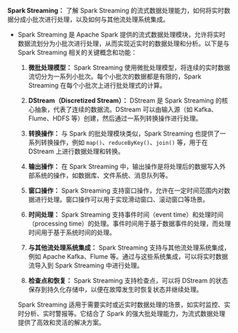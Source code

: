 **Spark Streaming：** 了解 Spark Streaming 的流式数据处理能力，如何将实时数据分成小批次进行处理，以及如何与其他流处理系统集成。

- Spark Streaming 是 Apache Spark 提供的流式数据处理模块，允许将实时数据流划分为小批次进行处理，从而实现近实时的数据处理和分析。以下是与 Spark Streaming 相关的关键概念和功能：

  1. **微批处理模型：** Spark Streaming 使用微批处理模型，将连续的实时数据流切分为一系列小批次。每个小批次的数据都是有限的，Spark Streaming 在每个小批次上进行批处理式的计算。

  2. **DStream（Discretized Stream）：** DStream 是 Spark Streaming 的核心抽象，代表了连续的数据流。DStream 可以由输入源（如 Kafka、Flume、HDFS 等）创建，然后通过一系列转换操作进行处理。

  3. **转换操作：** 与 Spark 的批处理模块类似，Spark Streaming 也提供了一系列转换操作，例如 `map()`、`reduceByKey()`、`join()` 等，用于在 DStream 上进行数据处理和转换。

  4. **输出操作：** 在 Spark Streaming 中，输出操作是将处理后的数据写入外部系统的操作，如数据库、文件系统、消息队列等。

  5. **窗口操作：** Spark Streaming 支持窗口操作，允许在一定时间范围内对数据进行处理。窗口操作可以用于实现滑动窗口、滚动窗口等场景。

  6. **时间处理：** Spark Streaming 支持事件时间（event time）和处理时间（processing time）的处理。事件时间用于基于数据事件的处理，而处理时间用于基于系统时间的处理。

  7. **与其他流处理系统集成：** Spark Streaming 支持与其他流处理系统集成，例如 Apache Kafka、Flume 等。通过与这些系统集成，可以将实时数据流导入到 Spark Streaming 中进行处理。

  8. **检查点和恢复：** Spark Streaming 支持检查点，可以将 DStream 的状态保存到持久化存储中，以便在故障发生时恢复状态并继续处理。

  Spark Streaming 适用于需要实时或近实时数据处理的场景，如实时监控、实时分析、实时警报等。它结合了 Spark 的强大批处理能力，为流式数据处理提供了高效和灵活的解决方案。